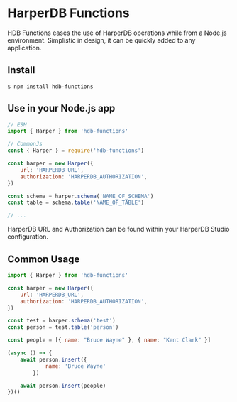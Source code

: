 # HarperDB Functions

HDB Functions eases the use of HarperDB operations while from a Node.js environment. Simplistic in design, it can be quickly added to any application.

## Install

```
$ npm install hdb-functions
```

## Use in your Node.js app

```js
// ESM
import { Harper } from 'hdb-functions'

// CommonJs
const { Harper } = require('hdb-functions')

const harper = new Harper({
    url: 'HARPERDB_URL',
    authorization: 'HARPERDB_AUTHORIZATION',
})

const schema = harper.schema('NAME_OF_SCHEMA')
const table = schema.table('NAME_OF_TABLE')

// ...
```

HarperDB URL and Authorization can be found within your HarperDB Studio configuration.

## Common Usage

```js
import { Harper } from 'hdb-functions'

const harper = new Harper({
    url: 'HARPERDB_URL',
    authorization: 'HARPERDB_AUTHORIZATION',
})

const test = harper.schema('test')
const person = test.table('person')

const people = [{ name: "Bruce Wayne" }, { name: "Kent Clark" }]

(async () => {
    await person.insert({
            name: 'Bruce Wayne'
        })

    await person.insert(people)
})()
```
